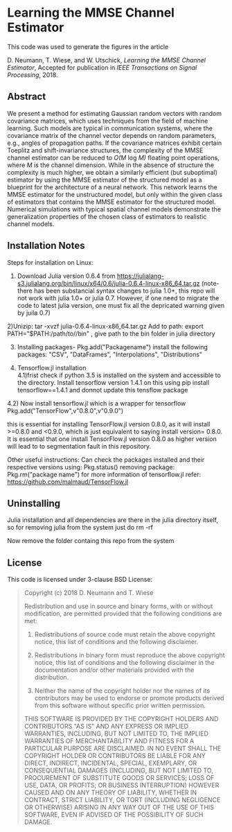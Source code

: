 # Learning the MMSE Channel Estimator

This code was used to generate the figures in the article

D. Neumann, T. Wiese, and W. Utschick, _Learning the MMSE Channel Estimator_, Accepted for publication in _IEEE Transactions on Signal Processing_, 2018.

## Abstract
We present a method for estimating Gaussian random vectors with random covariance matrices, which uses techniques from the field of machine learning.
Such models are typical in communication systems, where the covariance matrix of the channel vector depends on random parameters, e.g., angles of propagation paths.
If the covariance matrices exhibit certain Toeplitz and shift-invariance structures, the complexity of the MMSE channel estimator can be reduced to _O(M_ log _M)_ floating point operations, where _M_ is the channel dimension.
While in the absence of structure the complexity is much higher, we obtain a similarly efficient (but suboptimal) estimator by using the MMSE estimator of the structured model as a blueprint for the architecture of a neural network.
This network learns the MMSE estimator for the unstructured model, but only within the given class of estimators that contains the MMSE estimator for the structured model.
Numerical simulations with typical spatial channel models demonstrate the generalization properties of the chosen class of estimators to realistic channel models.


## Installation Notes

Steps for installation on Linux:
1) Download Julia version 0.6.4 from https://julialang-s3.julialang.org/bin/linux/x64/0.6/julia-0.6.4-linux-x86_64.tar.gz
(note- there has been substancial syntax changes to julia 1.0+, this repo will not work with julia 1.0+ or julia 0.7. However, if one need to migrate the code to latest julia version, one must fix all the depricated warning given by juila 0.7)

2)Unizip:  tar -xvzf julia-0.6.4-linux-x86_64.tar.gz 
Add to path: export PATH="$PATH:/path/to/<Julia directory>/bin" , give path to the bin folder in julia directory 

3) Installing packages- Pkg.add("Packagename")
install the following packages: "CSV", "DataFrames", "Interpolations", "Distributions" 

4) Tensorflow.jl installation  
4.1)frist check if python 3.5 is installed on the system and accessible to the directory. Install tensorflow version 1.4.1 on this using pip install tensorflow==1.4.1 and donnot update this tensflow package

4.2) Now install tensorflow.jl which is a wrapper for tensorflow 
Pkg.add("TensorFlow",v"0.8.0",v"0.9.0")

this is essential for installing TensorFlow.jl version 0.8.0, as it will install >=0.8.0 and <0.9.0, which is just equivalent to saying install version= 0.8.0. It is essential that one install TensorFlow.jl version 0.8.0 as higher version will lead to to segmentation fault in this repository.

Other useful instructions:
Can check the packages installed and their respective versions using: Pkg.status()
removing package:  Pkg.rm("package name")
for more information of tensorflow.jl refer: https://github.com/malmaud/TensorFlow.jl

## Uninstalling 
Julia installation and all dependencies are there in the julia directory itself, so for removing julia from the system just do rm -rf <julia directory>

Now remove the folder containg this repo from the system 


## License
This code is licensed under 3-clause BSD License:

>Copyright (c) 2018 D. Neumann and T. Wiese
>
>Redistribution and use in source and binary forms, with or without modification, are permitted provided that the following conditions are met:
>
>1. Redistributions of source code must retain the above copyright notice, this list of conditions and the following disclaimer.
>
>2. Redistributions in binary form must reproduce the above copyright notice, this list of conditions and the following disclaimer in the documentation and/or other materials provided with the distribution.
>
>3. Neither the name of the copyright holder nor the names of its contributors may be used to endorse or promote products derived from this software without specific prior written permission.
>
>THIS SOFTWARE IS PROVIDED BY THE COPYRIGHT HOLDERS AND CONTRIBUTORS "AS IS" AND ANY EXPRESS OR IMPLIED WARRANTIES, INCLUDING, BUT NOT LIMITED TO, THE IMPLIED WARRANTIES OF MERCHANTABILITY AND FITNESS FOR A PARTICULAR PURPOSE ARE DISCLAIMED. IN NO EVENT SHALL THE COPYRIGHT HOLDER OR CONTRIBUTORS BE LIABLE FOR ANY DIRECT, INDIRECT, INCIDENTAL, SPECIAL, EXEMPLARY, OR CONSEQUENTIAL DAMAGES (INCLUDING, BUT NOT LIMITED TO, PROCUREMENT OF SUBSTITUTE GOODS OR SERVICES; LOSS OF USE, DATA, OR PROFITS; OR BUSINESS INTERRUPTION) HOWEVER CAUSED AND ON ANY THEORY OF LIABILITY, WHETHER IN CONTRACT, STRICT LIABILITY, OR TORT (INCLUDING NEGLIGENCE OR OTHERWISE) ARISING IN ANY WAY OUT OF THE USE OF THIS SOFTWARE, EVEN IF ADVISED OF THE POSSIBILITY OF SUCH DAMAGE.

